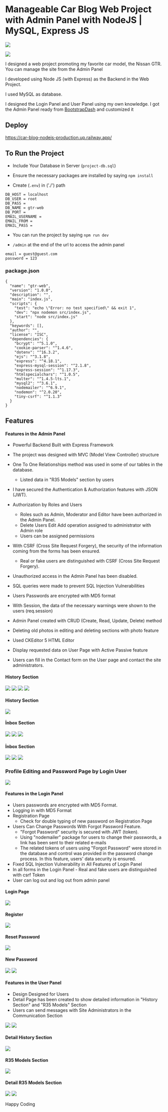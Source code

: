 # Manageable Car Blog Web Project with Admin Panel with NodeJS | MySQL, Express JS

![](https://raw.githubusercontent.com/FRTYZ/car-blog-nodejs/main/public/user/image/ss/10-user-home.png)

![](https://raw.githubusercontent.com/FRTYZ/car-blog-nodejs/main/public/user/image/ss/admin-home.png)


I designed a web project promoting my favorite car model, the Nissan GTR. You can manage the site from the Admin Panel

I developed using Node JS (with Express) as the Backend in the Web Project.

I used MySQL as database.

I designed the Login Panel and User Panel using my own knowledge. I got the Admin Panel ready from [BootstrapDash](https://www.bootstrapdash.com/product/og-star-admin-free) and customized it

## Deploy
https://car-blog-nodejs-production.up.railway.app/


## To Run the Project

- Include Your Database in Server (`project-db.sql`)
- Ensure the necessary packages are installed by saying `npm install`

- Create (`.env`) in ('./') path

```
DB_HOST = localhost
DB_USER = root
DB_PASS = 
DB_NAME = gtr-web
DB_PORT = 
EMAIL_USERNAME = 
EMAIL_FROM = 
EMAIL_PASS = 
```

- You can run the project by saying `npm run dev` 

- `/admin` at the end of the url to access the admin panel 

```
email = guest@guest.com
password = 123
```


### package.json

```
{
  "name": "gtr-web",
  "version": "1.0.0",
  "description": "",
  "main": "index.js",
  "scripts": {
    "test": "echo \"Error: no test specified\" && exit 1",
    "dev": "npx nodemon src/index.js",
    "start": "node src/index.js"
  },
  "keywords": [],
  "author": "",
  "license": "ISC",
  "dependencies": {
    "bcrypt": "^5.1.0",
    "cookie-parser": "^1.4.6",
    "dotenv": "^16.3.2",
    "ejs": "^3.1.8",
    "express": "^4.18.1",
    "express-mysql-session": "^2.1.8",
    "express-session": "^1.17.3",
    "htmlspecialchars": "^1.0.5",
    "multer": "^1.4.5-lts.1",
    "mysql2": "^3.6.1",
    "nodemailer": "^6.9.1",
    "nodemon": "^2.0.20",
    "tiny-csrf": "^1.1.3"
  }
}
```

## Features

#### Features in the Admin Panel
- Powerful Backend Built with Express Framework

- The project was designed with MVC (Model View Controller) structure

- One To One Relationships method was used in some of our tables in the database.
    - Listed data in "R35 Models" section by users

- I have secured the Authentication & Authorization features with JSON (JWT).

- Authorization by Roles and Users

    - Roles such as Admin, Moderator and Editor have been authorized in the Admin Panel.
    - Delete Users Edit Add operation assigned to administrator with Admin role
    - Users can be assigned permissions
- With CSRF (Cross Site Request Forgery), the security of the information coming from the forms has been ensured.

    - Real or fake users are distinguished with CSRF (Cross Site Request Forgery).

- Unauthorized access in the Admin Panel has been disabled.

- SQL queries were made to prevent SQL Injection Vulnerabilities

- Users Passwords are encrypted with MD5 format

- With Session, the data of the necessary warnings were shown to the users (req.session)

- Admin Panel created with CRUD (Create, Read, Update, Delete) method
- Deleting old photos in editing and deleting sections with photo feature
- Used CKEditor 5 HTML Editor
- Display requested data on User Page with Active Passive feature
- Users can fill in the Contact form on the User page and contact the site administrators.

#### History Section

![](https://raw.githubusercontent.com/FRTYZ/car-blog-nodejs/main/public/user/image/ss/admin-home.png)
![](https://raw.githubusercontent.com/FRTYZ/car-blog-nodejs/main/public/user/image/ss/1.1-history-edit.png)
![](https://raw.githubusercontent.com/FRTYZ/car-blog-nodejs/main/public/user/image/ss/1.2-history-add.png)
![](https://raw.githubusercontent.com/FRTYZ/car-blog-nodejs/main/public/user/image/ss/1.3-history-delete.png)

#### History Section
![](https://raw.githubusercontent.com/FRTYZ/car-blog-nodejs/main/public/user/image/ss/2-GTR-Models.png)
#### İnbox Section
![](https://raw.githubusercontent.com/FRTYZ/car-blog-nodejs/main/public/user/image/ss/3-inbox.png)
![](https://raw.githubusercontent.com/FRTYZ/car-blog-nodejs/main/public/user/image/ss/3.1-inbox-read.png)
![](https://raw.githubusercontent.com/FRTYZ/car-blog-nodejs/main/public/user/image/ss/3.2-inbox-delete.png)

#### İnbox Section
![](https://raw.githubusercontent.com/FRTYZ/car-blog-nodejs/main/public/user/image/ss/4-users.png)
![](https://raw.githubusercontent.com/FRTYZ/car-blog-nodejs/main/public/user/image/ss/4.1-user-add.png)
![](https://raw.githubusercontent.com/FRTYZ/car-blog-nodejs/main/public/user/image/ss/4.2-user-edit.png)

### Profile Editing and Password Page by Login User
![](https://raw.githubusercontent.com/FRTYZ/car-blog-nodejs/main/public/user/image/ss/5-myuser-password-edit.png)

#### Features in the Login Panel

- Users passwords are encrypted with MD5 Format.
- Logging in with MD5 Format
- Registration Page
  - Check for double typing of new password on Registration Page
- Users Can Change Passwords With Forgot Password Feature.
  - "Forgot Password" security is secured with JWT (token).
  - Using "nodemailer" package for users to change their passwords, a link has been sent to their related e-mails
  - The related tokens of users using "Forgot Password" were stored in the database and control was provided in the password change process. In this feature, users' data security is ensured.
- Fixed SQL Injection Vulnerability in All Features of Login Panel
- In all forms in the Login Panel - Real and fake users are distinguished with csrf Token
- User can log out and log out from admin panel

#### Login Page
![](https://raw.githubusercontent.com/FRTYZ/car-blog-nodejs/main/public/user/image/ss/6-login.png)
#### Register
![](https://raw.githubusercontent.com/FRTYZ/car-blog-nodejs/main/public/user/image/ss/7-register.png)
#### Reset Password
![](https://raw.githubusercontent.com/FRTYZ/car-blog-nodejs/main/public/user/image/ss/8-Reset-Password.png)
#### New Password
![](https://raw.githubusercontent.com/FRTYZ/car-blog-nodejs/main/public/user/image/ss/9.1-email-password.png)
![](https://raw.githubusercontent.com/FRTYZ/car-blog-nodejs/main/public/user/image/ss/9-new-password.png)

#### Features in the User Panel

- Design Designed for Users
- Detail Page has been created to show detailed information in "History Section" and "R35 Models" Section
- Users can send messages with Site Administrators in the Communication Section


![](https://raw.githubusercontent.com/FRTYZ/car-blog-nodejs/main/public/user/image/ss/10-user-home.png)
![](https://raw.githubusercontent.com/FRTYZ/car-blog-nodejs/main/public/user/image/ss/11-user-history.png)
#### Detail History Section 
![](https://raw.githubusercontent.com/FRTYZ/car-blog-nodejs/main/public/user/image/ss/11.1-history-details.png)
#### R35 Models Section
![](https://raw.githubusercontent.com/FRTYZ/car-blog-nodejs/main/public/user/image/ss/12-user-r35.png)
#### Detail R35 Models Section 
![](https://raw.githubusercontent.com/FRTYZ/car-blog-nodejs/main/public/user/image/ss/13.1-r35-detail.png)
![](https://raw.githubusercontent.com/FRTYZ/car-blog-nodejs/main/public/user/image/ss/13-user-contact-footer.png)

Happy Coding